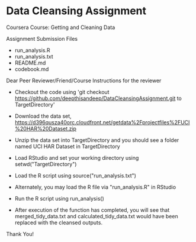 # Data Cleansing Assignment

Coursera Course: Getting and Cleaning Data

Assignment Submission Files

* run_analysis.R
* run_analysis.txt 
* README.md
* codebook.md

Dear Peer Reviewer/Friend/Course 
Instructions for the reviewer

* Checkout the code using 'git checkout https://github.com/deepthisandeep/DataCleansingAssignment.git to TargetDirectory'

* Download the data set, https://d396qusza40orc.cloudfront.net/getdata%2Fprojectfiles%2FUCI%20HAR%20Dataset.zip

* Unzip the data set into TargetDirectory and you should see a folder named UCI HAR Dataset in TargetDirectory

* Load RStudio and set your working directory using setwd("TargetDirectory")

* Load the R script using source("run_analysis.txt")

* Alternately, you may load the R file via "run_analysis.R" in RStudio

* Run the R script using run_analysis() 
* After execution of the function has completed, you will see that merged_tidy_data.txt and calculated_tidy_data.txt would have been replaced with the cleansed outputs.


Thank You!
